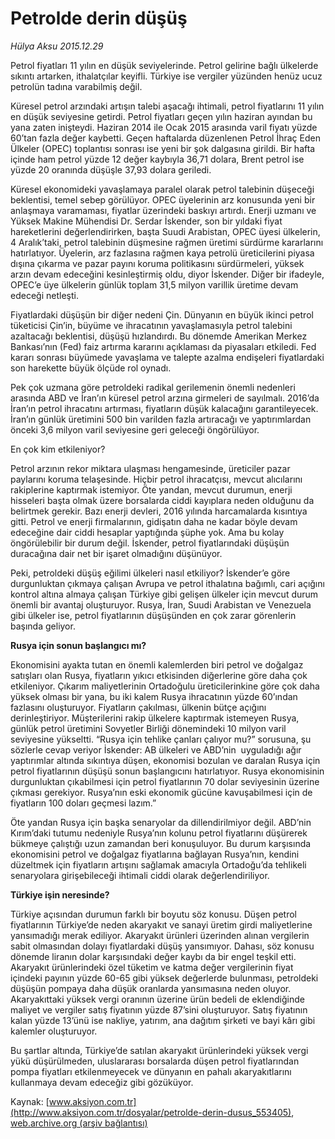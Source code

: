 # Petrolde derin düşüş

*Hülya Aksu 2015.12.29*

<div class="pNewsDetailMainContent ctx_content" itemprop="articleBody">
 <p>
  Petrol fiyatları 11 yılın en düşük seviyelerinde. Petrol gelirine bağlı ülkelerde sıkıntı artarken, ithalatçılar keyifli. Türkiye ise vergiler yüzünden henüz ucuz petrolün tadına varabilmiş değil.
 </p>
 <p>
  Küresel petrol arzındaki artışın talebi aşacağı ihtimali, petrol fiyatlarını 11 yılın en düşük seviyesine getirdi. Petrol fiyatları geçen yılın haziran ayından bu yana zaten inişteydi. Haziran 2014 ile Ocak 2015 arasında varil fiyatı yüzde 60’tan fazla değer kaybetti. Geçen haftalarda düzenlenen Petrol İhraç Eden Ülkeler (OPEC) toplantısı sonrası ise yeni bir şok dalgasına girildi. Bir hafta içinde ham petrol yüzde 12 değer kaybıyla 36,71 dolara, Brent petrol ise yüzde 20 oranında düşüşle 37,93 dolara geriledi.
 </p>
 <p>
  Küresel ekonomideki yavaşlamaya paralel olarak petrol talebinin düşeceği beklentisi, temel sebep görülüyor. OPEC üyelerinin arz konusunda yeni bir anlaşmaya varamaması, fiyatlar üzerindeki baskıyı artırdı. Enerji uzmanı ve Yüksek Makine Mühendisi Dr. Serdar İskender, son bir yıldaki fiyat hareketlerini değerlendirirken, başta Suudi Arabistan, OPEC üyesi ülkelerin, 4 Aralık’taki, petrol talebinin düşmesine rağmen üretimi sürdürme kararlarını hatırlatıyor. Üyelerin, arz fazlasına rağmen kaya petrolü üreticilerini piyasa dışına çıkarma ve pazar payını koruma politikasını sürdürmeleri, yüksek arzın devam edeceğini kesinleştirmiş oldu, diyor İskender. Diğer bir ifadeyle, OPEC’e üye ülkelerin günlük toplam 31,5 milyon varillik üretime devam edeceği netleşti.
 </p>
 <p>
  Fiyatlardaki düşüşün bir diğer nedeni Çin. Dünyanın en büyük ikinci petrol tüketicisi Çin’in, büyüme ve ihracatının yavaşlamasıyla petrol talebini azaltacağı beklentisi, düşüşü hızlandırdı. Bu dönemde Amerikan Merkez Bankası’nın (Fed) faiz artırma kararını açıklaması da piyasaları etkiledi. Fed kararı sonrası büyümede yavaşlama ve talepte azalma endişeleri fiyatlardaki son harekette büyük ölçüde rol oynadı.
 </p>
 <p>
  Pek çok uzmana göre petroldeki radikal gerilemenin önemli nedenleri arasında ABD ve İran’ın küresel petrol arzına girmeleri de sayılmalı. 2016’da İran’ın petrol ihracatını artırması, fiyatların düşük kalacağını garantileyecek. İran’ın günlük üretimini 500 bin varilden fazla artıracağı ve yaptırımlardan önceki 3,6 milyon varil seviyesine geri geleceği öngörülüyor.
 </p>
 <p>
  En çok kim etkileniyor?
 </p>
 <p>
  Petrol arzının rekor miktara ulaşması hengamesinde, üreticiler pazar paylarını koruma telaşesinde. Hiçbir petrol ihracatçısı, mevcut alıcılarını rakiplerine kaptırmak istemiyor. Öte yandan, mevcut durumun, enerji hisseleri başta olmak üzere borsalarda ciddi kayıplara neden olduğunu da belirtmek gerekir. Bazı enerji devleri, 2016 yılında harcamalarda kısıntıya gitti. Petrol ve enerji firmalarının, gidişatın daha ne kadar böyle devam edeceğine dair ciddi hesaplar yaptığında şüphe yok. Ama bu kolay öngörülebilir bir durum değil. İskender, petrol fiyatlarındaki düşüşün duracağına dair net bir işaret olmadığını düşünüyor.
 </p>
 <p>
  Peki, petroldeki düşüş eğilimi ülkeleri nasıl etkiliyor? İskender’e göre durgunluktan çıkmaya çalışan Avrupa ve petrol ithalatına bağımlı, cari açığını kontrol altına almaya çalışan Türkiye gibi gelişen ülkeler için mevcut durum önemli bir avantaj oluşturuyor. Rusya, İran, Suudi Arabistan ve Venezuela gibi ülkeler ise, petrol fiyatlarının düşüşünden en çok zarar görenlerin başında geliyor.
 </p>
 <p>
  <strong>
   Rusya için sonun başlangıcı mı?
  </strong>
 </p>
 <p>
  Ekonomisini ayakta tutan en önemli kalemlerden biri petrol ve doğalgaz satışları olan Rusya, fiyatların yıkıcı etkisinden diğerlerine göre daha çok etkileniyor. Çıkarım maliyetlerinin Ortadoğulu üreticilerinkine göre çok daha yüksek olması bir yana, bu iki kalem Rusya ihracatının yüzde 60’ından fazlasını oluşturuyor. Fiyatların çakılması, ülkenin bütçe açığını derinleştiriyor. Müşterilerini rakip ülkelere kaptırmak istemeyen Rusya, günlük petrol üretimini Sovyetler Birliği dönemindeki 10 milyon varil seviyesine yükseltti. “Rusya için tehlike çanları çalıyor mu?” sorusuna, şu sözlerle cevap veriyor İskender: AB ülkeleri ve ABD’nin  uyguladığı ağır yaptırımlar altında sıkıntıya düşen, ekonomisi bozulan ve daralan Rusya için petrol fiyatlarının düşüşü sonun başlangıcını hatırlatıyor. Rusya ekonomisinin durgunluktan çıkabilmesi için petrol fiyatlarının 70 dolar seviyesinin üzerine çıkması gerekiyor. Rusya’nın eski ekonomik gücüne kavuşabilmesi için de fiyatların 100 doları geçmesi lazım.”
 </p>
 <p>
  Öte yandan Rusya için başka senaryolar da dillendirilmiyor değil. ABD’nin Kırım’daki tutumu nedeniyle Rusya’nın kolunu petrol fiyatlarını düşürerek bükmeye çalıştığı uzun zamandan beri konuşuluyor. Bu durum karşısında ekonomisini petrol ve doğalgaz fiyatlarına bağlayan Rusya’nın, kendini düzeltmek için fiyatların artışını sağlamak amacıyla Ortadoğu’da tehlikeli senaryolara girişebileceği ihtimali ciddi olarak değerlendiriliyor.
 </p>
 <p>
  <strong>
   Türkiye işin neresinde?
  </strong>
 </p>
 <p>
  Türkiye açısından durumun farklı bir boyutu söz konusu. Düşen petrol fiyatlarının Türkiye’de neden akaryakıt ve sanayi üretim girdi maliyetlerine yansımadığı merak ediliyor. Akaryakıt ürünleri üzerinden alınan vergilerin sabit olmasından dolayı fiyatlardaki düşüş yansımıyor. Dahası, söz konusu dönemde liranın dolar karşısındaki değer kaybı da bir engel teşkil etti. Akaryakıt ürünlerindeki özel tüketim ve katma değer vergilerinin fiyat içindeki payının yüzde 60-65 gibi yüksek değerlerde bulunması, petroldeki düşüşün pompaya daha düşük oranlarda yansımasına neden oluyor. Akaryakıttaki yüksek vergi oranının üzerine ürün bedeli de eklendiğinde maliyet ve vergiler satış fiyatının yüzde 87’sini oluşturuyor. Satış fiyatının kalan yüzde 13’ünü ise nakliye, yatırım, ana dağıtım şirketi ve bayi kârı gibi kalemler oluşturuyor.
 </p>
 <p>
  Bu şartlar altında, Türkiye’de satılan akaryakıt ürünlerindeki yüksek vergi yükü düşürülmeden, uluslararası borsalarda düşen petrol fiyatlarından pompa fiyatları etkilenmeyecek ve dünyanın en pahalı akaryakıtlarını kullanmaya devam edeceğiz gibi gözüküyor.
 </p>
</div>


Kaynak: [www.aksiyon.com.tr](http://www.aksiyon.com.tr/dosyalar/petrolde-derin-dusus_553405), [web.archive.org (arşiv bağlantısı)](http://web.archive.org/web/20160126023457/http://www.aksiyon.com.tr/dosyalar/petrolde-derin-dusus_553405)
